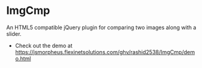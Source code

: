 # ImgCmp
An HTML5 compatible jQuery plugin for comparing two images along with a slider.

* Check out the demo at https://jsmorpheus.flexinetsolutions.com/ghv/rashid2538/ImgCmp/demo.html
